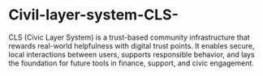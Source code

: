 # Civil-layer-system-CLS-
CLS (Civic Layer System) is a trust-based community infrastructure that rewards real-world helpfulness with digital trust points. It enables secure, local interactions between users, supports responsible behavior, and lays the foundation for future tools in finance, support, and civic engagement.
